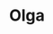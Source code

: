 ---
title: "Olga"
description: "VIP girl with natural beauty and long dark hair. I have a beautiful toned body, which I like to decorate with elegant outfits. I do fitness, and in my free time I ride sports cars and relax at sea resorts. You can invite me to a meeting and get a lot of pleasant emotions."
Price: "From 1000$"
height: "165"
weight: "47"
age: "20"
folder: olga
mainImage: olga.webp
bustSize: "2"
hairColor: "brunet"
visa: "usa"
images:
  - 3.webp
---